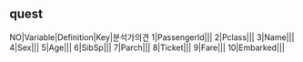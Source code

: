 ## quest
NO|Variable|Definition|Key|분석가의견
1|PassengerId|||
2|Pclass|||
3|Name|||
4|Sex|||
5|Age|||
6|SibSp|||
7|Parch|||
8|Ticket|||
9|Fare|||
10|Embarked|||